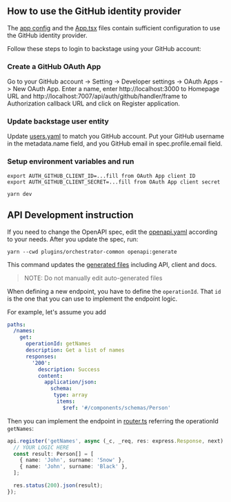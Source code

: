 ## How to use the GitHub identity provider

The [app config](../app-config.yaml) and the [App.tsx](../packages/app/src/App.tsx) files contain sufficient configuration to use the GitHub identity provider.

Follow these steps to login to backstage using your GitHub account:

### Create a GitHub OAuth App

Go to your GitHub account -> Setting -> Developer settings -> OAuth Apps -> New OAuth App.
Enter a name, enter http://localhost:3000 to Homepage URL and http://localhost:7007/api/auth/github/handler/frame to Authorization callback URL and click on Register application.

### Update backstage user entity

Update [users.yaml](../users.yaml) to match you GitHub account. Put your GitHub username in the metadata.name field, and you GitHub email in spec.profile.email field.

### Setup environment variables and run

```
export AUTH_GITHUB_CLIENT_ID=...fill from OAuth App client ID
export AUTH_GITHUB_CLIENT_SECRET=...fill from OAuth App client secret

yarn dev
```

## API Development instruction

If you need to change the OpenAPI spec, edit the [openapi.yaml](../plugins/orchestrator-common/src/openapi/openapi.yaml) according to your needs.
After you update the spec, run:

`yarn --cwd plugins/orchestrator-common openapi:generate`

This command updates the [generated files](../plugins/orchestrator-common/src/generated/) including API, client and docs.

> NOTE: Do not manually edit auto-generated files

When defining a new endpoint, you have to define the `operationId`.
That `id` is the one that you can use to implement the endpoint logic.

For example, let's assume you add

```yaml
paths:
  /names:
    get:
      operationId: getNames
      description: Get a list of names
      responses:
        '200':
          description: Success
          content:
            application/json:
              schema:
               type: array
                items:
                  $ref: '#/components/schemas/Person'
```

Then you can implement the endpoint in [router.ts](https://github.com/redhat-developer/rhdh-plugins/blob/main/workspaces/orchestrator/plugins/orchestrator-backend/src/service/router.ts) referring the operationId `getNames`:

```typescript
api.register('getNames', async (_c, _req, res: express.Response, next) => {
  // YOUR LOGIC HERE
  const result: Person[] = [
    { name: 'John', surname: 'Snow' },
    { name: 'John', surname: 'Black' },
  ];

  res.status(200).json(result);
});
```
